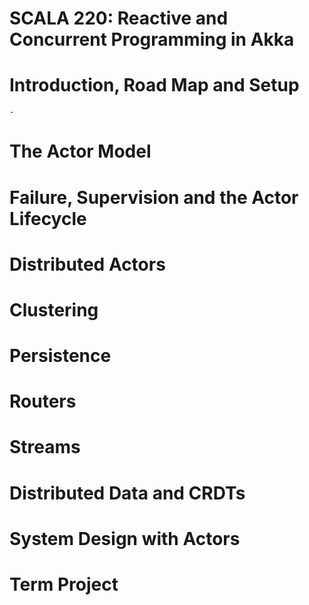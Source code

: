 # SCALA 220: Reactive and Concurrent Programming in Akka

# Introduction, Road Map and Setup
    - 

# The Actor Model

# Failure, Supervision and the Actor Lifecycle

# Distributed Actors

# Clustering

# Persistence

# Routers

# Streams

# Distributed Data and CRDTs

# System Design with Actors

# Term Project

